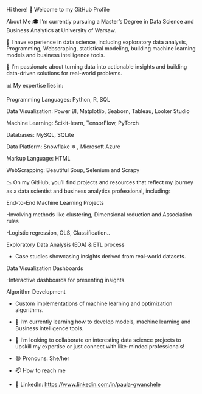Hi there! 👋 Welcome to my GitHub Profile

About Me
🎓 I’m currently pursuing a Master’s Degree in Data Science and Business Analytics at University of Warsaw.

💼 I have experience in data science, including exploratory data analysis, Programming, Webscraping, statistical modeling, building machine learning models and business intelligence tools.

🌟 I’m passionate about turning data into actionable insights and building data-driven solutions for real-world problems.

📊 My expertise lies in:

Programming Languages: Python, R, SQL

Data Visualization: Power BI, Matplotlib, Seaborn, Tableau, Looker Studio

Machine Learning: Scikit-learn, TensorFlow, PyTorch

Databases: MySQL, SQLite  

Data Platform: Snowflake ❄ , Microsoft Azure

Markup Language: HTML

WebScrapping: Beautiful Soup, Selenium and Scrapy

📉 On my GitHub, you’ll find projects and resources that reflect my journey as a data scientist and business analytics professional, including:

End-to-End Machine Learning Projects 

-Involving methods like clustering, Dimensional reduction and Association rules

-Logistic regression, OLS, Classification..

Exploratory Data Analysis (EDA) & ETL process

- Case studies showcasing insights derived from real-world datasets.

Data Visualization Dashboards

-Interactive dashboards for presenting insights.

Algorithm Development

- Custom implementations of machine learning and optimization algorithms.
  
- 🌱 I’m currently learning how to develop models, machine learning and Business intelligence tools.
  
- 💞️ I’m looking to collaborate on interesting data science projects to upskill my expertise or just connect with like-minded professionals!
  
- 😄 Pronouns: She/her
  
- 📫 How to reach me
  
- 💼 LinkedIn: https://www.linkedin.com/in/paula-gwanchele
<!---
Paula-gwn/Paula-gwn is a ✨ special ✨ repository because its `README.md` (this file) appears on your GitHub profile.
You can click the Preview link to take a look at your changes.
--->
